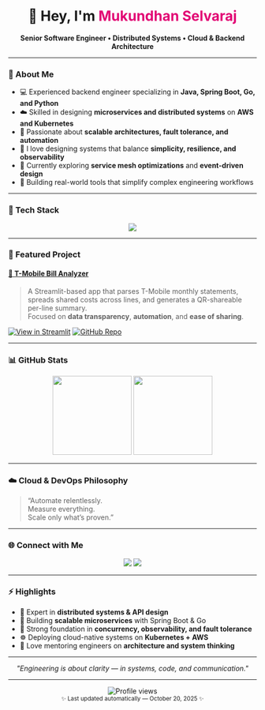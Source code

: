 <!-- mscaps - GitHub Profile README -->

<h1 align="center">👋 Hey, I'm <span style="color:#E20074;">Mukundhan Selvaraj</span></h1>

<p align="center">
  <strong>Senior Software Engineer • Distributed Systems • Cloud & Backend Architecture</strong>
</p>

---

### 🚀 About Me

- 💻 Experienced backend engineer specializing in **Java, Spring Boot, Go, and Python**
- ☁️ Skilled in designing **microservices and distributed systems** on **AWS and Kubernetes**
- 🧩 Passionate about **scalable architectures, fault tolerance, and automation**
- 🧠 I love designing systems that balance **simplicity, resilience, and observability**
- 🌱 Currently exploring **service mesh optimizations** and **event-driven design**
- 🧰 Building real-world tools that simplify complex engineering workflows

---

### 🧠 Tech Stack

<p align="center">
  <img src="https://skillicons.dev/icons?i=java,spring,go,python,kubernetes,aws,docker,linux,git,postgres" />
</p>

---

### 🔧 Featured Project

#### [📱 T-Mobile Bill Analyzer](https://github.com/mscaps/tmobile-bill-analyzer)
> A Streamlit-based app that parses T-Mobile monthly statements, spreads shared costs across lines, and generates a QR-shareable per-line summary.  
> Focused on **data transparency**, **automation**, and **ease of sharing**.

[![View in Streamlit](https://img.shields.io/badge/Streamlit-Live_App-E20074?logo=streamlit&logoColor=white)](https://tmobile-bill-analyzer.streamlit.app)
[![GitHub Repo](https://img.shields.io/badge/Source_Code-GitHub-black?logo=github)](https://github.com/mscaps/tmobile-bill-analyzer)

---

### 📊 GitHub Stats

<p align="center">
  <img src="https://github-readme-stats.vercel.app/api?username=mscaps&show_icons=true&theme=radical" height="160" />
  <img src="https://github-readme-stats.vercel.app/api/top-langs/?username=mscaps&layout=compact&theme=radical" height="160" />
</p>

<!-- <p align="center">
 <p>[![GitHub Streak](https://github-readme-streak-stats.herokuapp.com/?user=mscaps&theme=radical)](https://git.io/streak-stats)</p>
 <p>![Metrics](https://metrics.lecoq.io/mscaps?template=classic&base.community=0&languages=1&isocalendar=1&languages.limit=8&config.timezone=America/Chicago)</p>
</p> -->

---

### ☁️ Cloud & DevOps Philosophy

> “Automate relentlessly.  
> Measure everything.  
> Scale only what’s proven.”

---

### 🌐 Connect with Me

<p align="center">
  <a href="https://www.linkedin.com/in/mukundhan-selvaraj-8ba0025/"><img src="https://img.shields.io/badge/LinkedIn-Connect-blue?style=flat&logo=linkedin"></a>
  <a href="mailto:mukundhan.selvaraj@gmail.com"><img src="https://img.shields.io/badge/Email-Contact-red?style=flat&logo=gmail"></a>
</p>

---

### ⚡ Highlights
- 🧩 Expert in **distributed systems & API design**
- 🚀 Building **scalable microservices** with Spring Boot & Go  
- 🧠 Strong foundation in **concurrency, observability, and fault tolerance**
- ☸️ Deploying cloud-native systems on **Kubernetes + AWS**
- 💬 Love mentoring engineers on **architecture and system thinking**

---

<p align="center">
  <i>"Engineering is about clarity — in systems, code, and communication."</i>
</p>

---

<p align="center">
  <img src="https://komarev.com/ghpvc/?username=mscaps&style=flat-square&color=E20074" alt="Profile views" />
  <br/>
  <sub>✨ Last updated automatically — October 20, 2025 ✨</sub>
</p>
